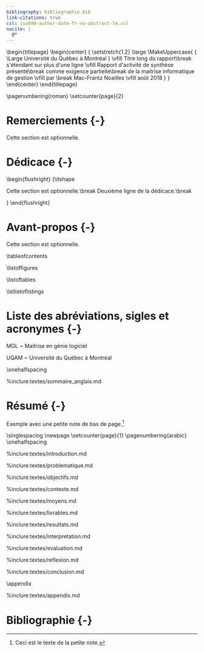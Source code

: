 ```yaml
---
bibliography: bibliographie.bib
link-citations: true
csl: iso690-author-date-fr-no-abstract-lm.csl
nocite: |
  @*
---
```

<!--
    Version du 2018-03-30 - Louis Martin
-->

<!-- Page de titre -->
\begin{titlepage}
    \begin{center}
    { \setstretch{1.2} \large
        \MakeUppercase{
            { \Large Université du Québec à Montréal }
            \vfill
            Titre long du rapport\break
            s'étendant sur plus d'une ligne
            \vfill
            Rapport d'activité de synthèse présenté\break
            comme exigence partielle\break
            de la maitrise informatique de gestion
            \vfill
            par \break Mac-Frantz Noailles
            \vfill
            août 2018
        }
    }
    \end{center}
\end{titlepage}


<!-- Pagination en chiffre romain au départ -->
\pagenumbering{roman}
\setcounter{page}{2}


<!-- Optionnellement, inclure ci-après les remerciements -->

# Remerciements {-}

Cette section est optionnelle.

<!-- Optionnellement, inclure ci-après la dédicace -->
<!-- La dédicace est justifiée à droite -->

# Dédicace {-}

\begin{flushright} {\itshape

Cette section est optionnelle.\break
Deuxième ligne de la dédicace.\break

} \end{flushright}

<!-- Optionnellement, inclure ci-après l'avant-propos -->

# Avant-propos {-}

Cette section est optionnelle.

<!-- Commandes pour la génération de la table des matières et des pages associées -->

\tableofcontents

\listoffigures

\listoftables

\lstlistoflistings

<!-- Optionnellement, inclure ci-après les abréviations, sigles et acronymes -->

# Liste des abréviations, sigles et acronymes {-}

MGL
  ~ Maitrise en génie logiciel

UQAM
  ~ Université du Québec à Montréal

<!-- Inclure ci-après le résumé -->
<!-- L'espacement entre les lignes est augmenté à partir d'ici-->

\onehalfspacing

%inclure:textes/sommaire_anglais.md

# Résumé {-}

Exemple avec une petite note de bas de page.[^petite_note]

[^petite_note]: Ceci est le texte de la petite note.

<!-- Forcer une fin de page, la pagination est remise en chiffre romain et le compteur de page à un, l'espacement entre les lignes est augmenté  -->

\singlespacing
\newpage
\setcounter{page}{1}
\pagenumbering{arabic}
\onehalfspacing

<!-- Inclure ci-après le corps du mémoire dans l'ordre désiré -->

%inclure:textes/introduction.md

%inclure:textes/problematique.md

%inclure:textes/objectifs.md

%inclure:textes/contexte.md

%inclure:textes/moyens.md

%inclure:textes/livrables.md

%inclure:textes/resultats.md

%inclure:textes/interpretation.md

%inclure:textes/evaluation.md

%inclure:textes/reflexion.md

%inclure:textes/conclusion.md

<!-- Le début des annexes est indiqué -->

\appendix

<!-- Inclure ci-après les annexes -->

%inclure:textes/appendix.md

<!-- Inclure ci-après la bibliographie -->

# Bibliographie {-}

<!--
    Note : les principales commandes d'espacement sont :
    \singlespacing
    \onehalfspacing
    \doublespacing
-->
